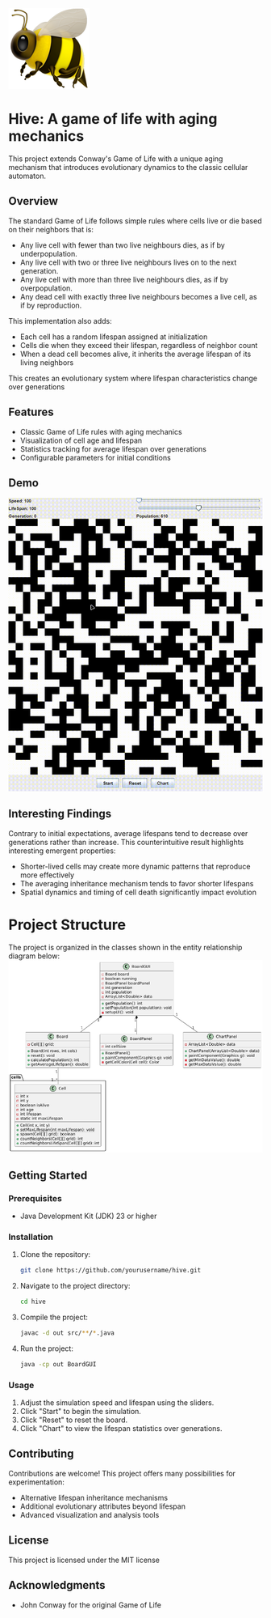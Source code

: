 ![bee icon](/static/bee-icon.png)

# Hive: A game of life with aging mechanics

This project extends Conway's Game of Life with a unique aging mechanism that introduces evolutionary dynamics to the classic cellular automaton.

## Overview

The standard Game of Life follows simple rules where cells live or die based on their neighbors that is:

- Any live cell with fewer than two live neighbours dies, as if by underpopulation.
- Any live cell with two or three live neighbours lives on to the next generation.
- Any live cell with more than three live neighbours dies, as if by overpopulation.
- Any dead cell with exactly three live neighbours becomes a live cell, as if by reproduction.

This implementation also adds:

- Each cell has a random lifespan assigned at initialization
- Cells die when they exceed their lifespan, regardless of neighbor count
- When a dead cell becomes alive, it inherits the average lifespan of its living neighbors

This creates an evolutionary system where lifespan characteristics change over generations

## Features

- Classic Game of Life rules with aging mechanics
- Visualization of cell age and lifespan
- Statistics tracking for average lifespan over generations
- Configurable parameters for initial conditions

## Demo
![demo video](/static/demo-gif.gif)

## Interesting Findings

Contrary to initial expectations, average lifespans tend to decrease over generations rather than increase. This counterintuitive result highlights interesting emergent properties:

- Shorter-lived cells may create more dynamic patterns that reproduce more effectively
- The averaging inheritance mechanism tends to favor shorter lifespans
- Spatial dynamics and timing of cell death significantly impact evolution

# Project Structure

The project is organized in the classes shown in the entity relationship diagram below:
![er-diagram-hive](/static/diagram-hive.png)

## Getting Started

### Prerequisites
- Java Development Kit (JDK) 23 or higher

### Installation
1. Clone the repository:
   ```sh
   git clone https://github.com/yourusername/hive.git
   ```
2. Navigate to the project directory:
   ```sh
   cd hive
   ```
3. Compile the project:
   ```sh
   javac -d out src/**/*.java
   ```
4. Run the project:
   ```sh
   java -cp out BoardGUI
   ```

### Usage
1. Adjust the simulation speed and lifespan using the sliders.
2. Click "Start" to begin the simulation.
3. Click "Reset" to reset the board.
4. Click "Chart" to view the lifespan statistics over generations.

## Contributing

Contributions are welcome! This project offers many possibilities for experimentation:
- Alternative lifespan inheritance mechanisms
- Additional evolutionary attributes beyond lifespan
- Advanced visualization and analysis tools

## License

This project is licensed under the MIT license

## Acknowledgments

- John Conway for the original Game of Life